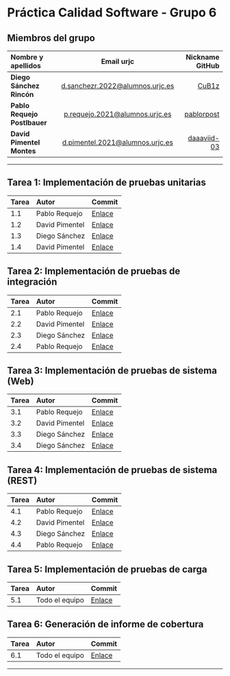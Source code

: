 # Práctica Calidad Software - Grupo 6

## Miembros del grupo

| Nombre y apellidos           |           Email urjc            |                               Nickname GitHub |
| :--------------------------- | :-----------------------------: | --------------------------------------------: |
| **Diego Sánchez Rincón**     | d.sanchezr.2022@alumnos.urjc.es |             [CuB1z](https://github.com/CuB1z) |
| **Pablo Requejo Postlbauer** | p.requejo.2021@alumnos.urjc.es  |   [pablorpost](https://github.com/pablorpost) |
| **David Pimentel Montes**    | d.pimentel.2021@alumnos.urjc.es | [daaaviid-03](https://github.com/daaaviid-03) |

---

## Tarea 1: Implementación de pruebas unitarias

| Tarea | Autor | Commit |
| :---- | :---- | :----- |
| 1.1    | Pablo Requejo | [Enlace](https://github.com/CuB1z/calidad-software-2025-grupo-6/commit/70e00359232c292804bce3e03e26dd42c4ec73cb) |
| 1.2 | David Pimentel | [Enlace](https://github.com/CuB1z/calidad-software-2025-grupo-6/commit/2bfeca042e5e75e0eda8374e54cab49a04680d31) |
| 1.3 | Diego Sánchez | [Enlace](https://github.com/CuB1z/calidad-software-2025-grupo-6/commit/0d87d58570b8d0c2e50e69917c97b0be05090f90) |
| 1.4 | David Pimentel | [Enlace](https://github.com/CuB1z/calidad-software-2025-grupo-6/commit/2bfeca042e5e75e0eda8374e54cab49a04680d31) | 

## Tarea 2: Implementación de pruebas de integración

| Tarea | Autor | Commit |
| :---- | :---- | :----- |
| 2.1 | Pablo Requejo | [Enlace](https://github.com/CuB1z/calidad-software-2025-grupo-6/commit/32a1e748fcf5879bcc71fc5399a7848c630672b3) |
| 2.2 | David Pimentel | [Enlace](https://github.com/CuB1z/calidad-software-2025-grupo-6/commit/43b912bde936a5c9a927d09af2fa06501602e26b) |
| 2.3 | Diego Sánchez | [Enlace](https://github.com/CuB1z/calidad-software-2025-grupo-6/commit/dbb42de7dbdd2bc343adf40057084fdbe6da66b4) |
| 2.4 | Pablo Requejo | [Enlace](https://github.com/CuB1z/calidad-software-2025-grupo-6/commit/52cc2899a0ac86ad38960e4be2ab30ee5215e7bc) |

## Tarea 3: Implementación de pruebas de sistema (Web)

| Tarea | Autor | Commit |
| :---- | :---- | :----- |
| 3.1 | Pablo Requejo | [Enlace](https://github.com/CuB1z/calidad-software-2025-grupo-6/commit/d5c5643dc5c0fc6b11a3acb67237cc186b397498) |
| 3.2 | David Pimentel | [Enlace](https://github.com/CuB1z/calidad-software-2025-grupo-6/commit/09ba1c05014627bd87420634a4df8b9dd84a523d) |
| 3.3 | Diego Sánchez | [Enlace](https://github.com/CuB1z/calidad-software-2025-grupo-6/commit/0456abf3e705f4e32e69c89ff6dbca4b3ff5999d) |
| 3.4 | Diego Sánchez | [Enlace](https://github.com/CuB1z/calidad-software-2025-grupo-6/commit/d1e0500210ad3fba9fb6db362266ce04324d552b) |

## Tarea 4: Implementación de pruebas de sistema (REST)

| Tarea | Autor | Commit |
| :---- | :---- | :----- |
| 4.1 | Pablo Requejo | [Enlace](https://github.com/CuB1z/calidad-software-2025-grupo-6/commit/50291713f04d6c8ba559003f52a0d098491c8eb9) |
| 4.2 | David Pimentel | [Enlace](https://github.com/CuB1z/calidad-software-2025-grupo-6/commit/75a7f93fe3beed7d7e9bdf6c5f920972d705f829) |
| 4.3 | Diego Sánchez | [Enlace](https://github.com/CuB1z/calidad-software-2025-grupo-6/commit/d4c3d3f082aa62ab1671322a6688becfe0ab10be) |
| 4.4 | Pablo Requejo | [Enlace](https://github.com/CuB1z/calidad-software-2025-grupo-6/commit/50291713f04d6c8ba559003f52a0d098491c8eb9) |

## Tarea 5: Implementación de pruebas de carga

| Tarea | Autor | Commit |
| :---- | :---- | :----- |
| 5.1   | Todo el equipo | [Enlace](https://github.com/CuB1z/calidad-software-2025-grupo-6/commit/10b595a6a23a7fdfe22f1adcc3e748cf0b641b2c) |

## Tarea 6: Generación de informe de cobertura

| Tarea | Autor | Commit |
| :---- | :---- | :----- |
| 6.1 | Todo el equipo | [Enlace](https://github.com/CuB1z/calidad-software-2025-grupo-6/commit/0430f268880d3278082a927a1a73cb8f392c6fe8) |

---

